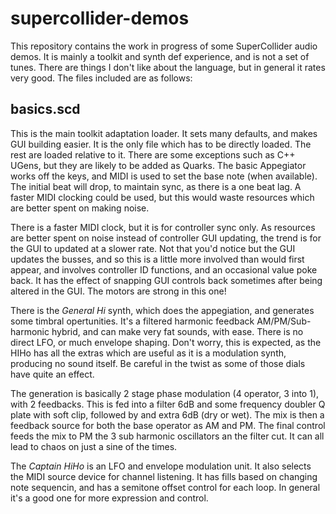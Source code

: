 # supercollider-demos

This repository contains the work in progress of some SuperCollider audio demos. It is mainly a toolkit and synth def
experience, and is not a set of tunes. There are things I don't like about the language, but in general it rates very
good. The files included are as follows:

## basics.scd

This is the main toolkit adaptation loader. It sets many defaults, and makes GUI building easier. It is the only file which has
to be directly loaded. The rest are loaded relative to it. There are some exceptions such as C++ UGens, but they are likely
to be added as Quarks. The basic Appegiator works off the keys, and MIDI is used to set the base note (when available). The initial
beat will drop, to maintain sync, as there is a one beat lag. A faster MIDI clocking could be used, but this would waste resources
which are better spent on making noise.

There is a faster MIDI clock, but it is for controller sync only. As resources are better spent on noise instead of controller
GUI updating, the trend is for the GUI to updated at a slower rate. Not that you'd notice but the GUI updates the busses, and so
this is a little more involved than would first appear, and involves controller ID functions, and an occasional value poke back.
It has the effect of snapping GUI controls back sometimes after being altered in the GUI. The motors are strong in this one!

There is the *General Hi* synth, which does the appegiation, and generates some timbral opertunities. It's a filtered harmonic
feedback AM/PM/Sub-harmonic hybrid, and can make very fat sounds, with ease. There is no direct LFO, or much envelope shaping.
Don't worry, this is expected, as the HIHo has all the extras which are useful as it is a modulation synth, producing no
sound itself. Be careful in the twist as some of those dials have quite an effect.

The generation is basically 2 stage phase modulation (4 operator, 3 into 1), with 2 feedbacks. This is fed into a filter 6dB
and some frequency doubler Q plate with soft clip, followed by and extra 6dB (dry or wet). The mix is then a feedback source for
both the base operator as AM and PM. The final control feeds the mix to PM the 3 sub harmonic oscillators an the filter cut.
It can all lead to chaos on just a sine of the times.

The *Captain HiHo* is an LFO and envelope modulation unit. It also selects the MIDI source device for channel listening. It has
fills based on changing note sequencin, and has a semitone offset control for each loop. In general it's a good one for more
expression and control.